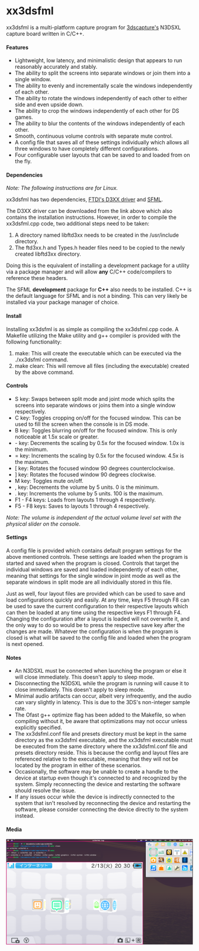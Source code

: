 # **xx3dsfml**

xx3dsfml is a multi-platform capture program for [3dscapture's](https://3dscapture.com/) N3DSXL capture board written in C/C++.

#### Features

- Lightweight, low latency, and minimalistic design that appears to run reasonably accurately and stably.
- The ability to split the screens into separate windows or join them into a single window.
- The ability to evenly and incrementally scale the windows independently of each other.
- The ability to rotate the windows independently of each other to either side and even upside down.
- The ability to crop the windows independently of each other for DS games.
- The ability to blur the contents of the windows independently of each other.
- Smooth, continuous volume controls with separate mute control.
- A config file that saves all of these settings individually which allows all three windows to have completely different configurations.
- Four configurable user layouts that can be saved to and loaded from on the fly.

#### Dependencies

*Note: The following instructions are for Linux.*

xx3dsfml has two dependencies, [FTDI's D3XX driver](https://ftdichip.com/drivers/d3xx-drivers/) and [SFML](https://www.sfml-dev.org/).

The D3XX driver can be downloaded from the link above which also contains the installation instructions. However, in order to compile the xx3dsfml.cpp code, two additional steps need to be taken:

1. A directory named libftd3xx needs to be created in the /usr/include directory.
2. The ftd3xx.h and Types.h header files need to be copied to the newly created libftd3xx directory.

Doing this is the equivalent of installing a development package for a utility via a package manager and will allow **any** C/C++ code/compilers to reference these headers.

The SFML **development** package for **C++** also needs to be installed. C++ is the default language for SFML and is not a binding. This can very likely be installed via your package manager of choice.

#### Install

Installing xx3dsfml is as simple as compiling the xx3dsfml.cpp code. A Makefile utilizing the Make utility and g++ compiler is provided with the following functionality:

1. make:	    This will create the executable which can be executed via the ./xx3dsfml command.
2. make clean:	This will remove all files (including the executable) created by the above command.

#### Controls

- S key: Swaps between split mode and joint mode which splits the screens into separate windows or joins them into a single window respectively.
- C key: Toggles cropping on/off for the focused window. This can be used to fill the screen when the console is in DS mode.
- B key: Toggles blurring on/off for the focused window. This is only noticeable at 1.5x scale or greater.
- \- key: Decrements the scaling by 0.5x for the focused window. 1.0x is the minimum.
- = key: Increments the scaling by 0.5x for the focused window. 4.5x is the maximum.
- [ key: Rotates the focused window 90 degrees counterclockwise.
- ] key: Rotates the focused window 90 degrees clockwise.
- M key: Toggles mute on/off.
- , key: Decrements the volume by 5 units. 0 is the minimum.
- . key: Increments the volume by 5 units. 100 is the maximum.
- F1 - F4 keys: Loads from layouts 1 through 4 respectively.
- F5 - F8 keys: Saves to layouts 1 through 4 respectively.

*Note: The volume is independent of the actual volume level set with the physical slider on the console.*

#### Settings

A config file is provided which contains default program settings for the above mentioned controls. These settings are loaded when the program is started and saved when the program is closed. Controls that target the individual windows are saved and loaded independently of each other, meaning that settings for the single window in joint mode as well as the separate windows in split mode are all individually stored in this file.

Just as well, four layout files are provided which can be used to save and load configurations quickly and easily. At any time, keys F5 through F8 can be used to save the current configuration to their respective layouts which can then be loaded at any time using the respective keys F1 through F4. Changing the configuration after a layout is loaded will not overwrite it, and the only way to do so would be to press the respective save key after the changes are made. Whatever the configuration is when the program is closed is what will be saved to the config file and loaded when the program is next opened.

#### Notes

- An N3DSXL must be connected when launching the program or else it will close immediately. This doesn't apply to sleep mode.
- Disconnecting the N3DSXL while the program is running will cause it to close immediately. This doesn't apply to sleep mode.
- Minimal audio artifacts can occur, albeit very infrequently, and the audio can vary slightly in latency. This is due to the 3DS's non-integer sample rate.
- The Ofast g++ optimize flag has been added to the Makefile, so when compiling without it, be aware that optimizations may not occur unless explicitly specified.
- The xx3dsfml.conf file and presets directory must be kept in the same directory as the xx3dsfml executable, and the xx3dsfml executable must be executed from the same directory where the xx3dsfml.conf file and presets directory reside. This is because the config and layout files are referenced relative to the executable, meaning that they will not be located by the program in either of these scenarios.
- Occasionally, the software may be unable to create a handle to the device at startup even though it's connected to and recognized by the system. Simply reconnecting the device and restarting the software should resolve the issue.
- If any issues occur while the device is indirectly connected to the system that isn't resolved by reconnecting the device and restarting the software, please consider connecting the device directly to the system instead.

#### Media

![xx3dsfml](xx3dsfml.png "xx3dsfml")
